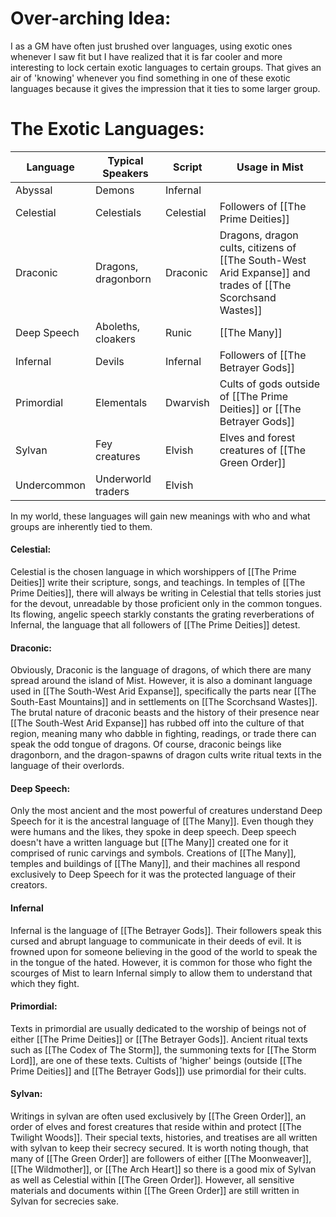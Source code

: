 # Over-arching Idea:
I as a GM have often just brushed over languages, using exotic ones whenever I saw fit but I have realized that it is far cooler and more interesting to lock certain exotic languages to certain groups. That gives an air of 'knowing' whenever you find something in one of these exotic languages because it gives the impression that it ties to some larger group.
# The Exotic Languages:
| Language | Typical Speakers | Script | **Usage in Mist** |
| ---- | ---- | ---- | ---- |
| Abyssal | Demons | Infernal |  |
| Celestial | Celestials | Celestial | Followers of [[The Prime Deities]] |
| Draconic | Dragons, dragonborn | Draconic | Dragons, dragon cults, citizens of [[The South-West Arid Expanse]] and trades of [[The Scorchsand Wastes]] |
| Deep Speech | Aboleths, cloakers | Runic | [[The Many]] |
| Infernal | Devils | Infernal | Followers of [[The Betrayer Gods]] |
| Primordial | Elementals | Dwarvish | Cults of gods outside of [[The Prime Deities]] or [[The Betrayer Gods]] |
| Sylvan | Fey creatures | Elvish | Elves and forest creatures of [[The Green Order]] |
| Undercommon | Underworld traders | Elvish |  |
In my world, these languages will gain new meanings with who and what groups are inherently tied to them.

#### Celestial:
Celestial is the chosen language in which worshippers of [[The Prime Deities]] write their scripture, songs, and teachings. In temples of [[The Prime Deities]], there will always be writing in Celestial that tells stories just for the devout, unreadable by those proficient only in the common tongues. Its flowing, angelic speech starkly constants the grating reverberations of Infernal, the language that all followers of [[The Prime Deities]] detest.
#### Draconic:
Obviously, Draconic is the language of dragons, of which there are many spread around the island of Mist. However, it is also a dominant language used in [[The South-West Arid Expanse]], specifically the parts near [[The South-East Mountains]] and in settlements on [[The Scorchsand Wastes]]. The brutal nature of draconic beasts and the history of their presence near [[The South-West Arid Expanse]] has rubbed off into the culture of that region, meaning many who dabble in fighting, readings, or trade there can speak the odd tongue of dragons. Of course, draconic beings like dragonborn, and the dragon-spawns of dragon cults write ritual texts in the language of their overlords.
#### Deep Speech:
Only the most ancient and the most powerful of creatures understand Deep Speech for it is the ancestral language of [[The Many]]. Even though they were humans and the likes, they spoke in deep speech. Deep speech doesn't have a written language but [[The Many]] created one for it comprised of runic carvings and symbols. Creations of [[The Many]], temples and buildings of [[The Many]], and their machines all respond exclusively to Deep Speech for it was the protected language of their creators.
#### Infernal
Infernal is the language of [[The Betrayer Gods]]. Their followers speak this cursed and abrupt language to communicate in their deeds of evil. It is frowned upon for someone believing in the good of the world to speak the in the tongue of the hated. However, it is common for those who fight the scourges of Mist to learn Infernal simply to allow them to understand that which they fight. 
#### Primordial:
Texts in primordial are usually dedicated to the worship of beings not of either [[The Prime Deities]] or [[The Betrayer Gods]]. Ancient ritual texts such as [[The Codex of The Storm]], the summoning texts for [[The Storm Lord]], are one of these texts. Cultists of 'higher' beings (outside [[The Prime Deities]] and [[The Betrayer Gods]]) use primordial for their cults.  
#### Sylvan:
Writings in sylvan are often used exclusively by [[The Green Order]], an order of elves and forest creatures that reside within and protect [[The Twilight Woods]]. Their special texts, histories, and treatises are all written with sylvan to keep their secrecy secured. It is worth noting though, that many of [[The Green Order]] are followers of either [[The Moonweaver]], [[The Wildmother]], or [[The Arch Heart]] so there is a good mix of Sylvan as well as Celestial within [[The Green Order]]. However, all sensitive materials and documents within [[The Green Order]] are still written in Sylvan for secrecies sake. 